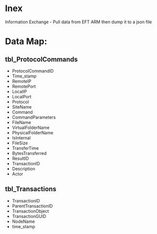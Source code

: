 # Inex

Information Exchange - Pull data from EFT ARM then dump it to a json file

# Data Map:
## tbl_ProtocolCommands
- ProtocolCommandID
- Time_stamp
- RemoteIP
- RemotePort
- LocalIP
- LocalPort
- Protocol
- SiteName
- Command
- CommandParameters
- FileName
- VirtualFolderName
- PhysicalFolderName
- IsInternal
- FileSize
- TransferTime
- BytesTransferred
- ResultID
- TransactionID
- Description
- Actor
## tbl_Transactions
- TransactionID
- ParentTransactionID
- TransactionObject
- TransactionGUID
- NodeName
- time_stamp